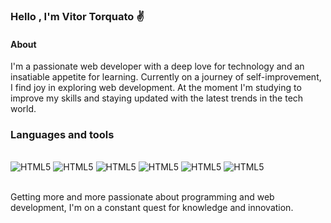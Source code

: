 ### Hello , I'm Vitor Torquato ✌️

#### About
 I'm a passionate web developer with a deep love for technology and an insatiable appetite for learning. Currently on a journey of self-improvement, I find joy in exploring web development. At the moment I'm studying to improve my skills and staying updated with the latest trends in the tech world.







### Languages and tools

<div style="display : inline_block"></br>
    <img alingn="center" alt="HTML5" src="https://img.shields.io/badge/HTML5-E34F26?style=for-the-badge&logo=html5&logoColor=white">
    <img alingn="center" alt="HTML5" src="https://img.shields.io/badge/CSS3-1572B6?style=for-the-badge&logo=css3&logoColor=white">
    <img alingn="center" alt="HTML5" src="https://img.shields.io/badge/JavaScript-323330?style=for-the-badge&logo=javascript&logoColor=F7DF1E">
    <img alingn="center" alt="HTML5" src="https://img.shields.io/badge/Node.js-43853D?style=for-the-badge&logo=node.js&logoColor=white">
    <img alingn="center" alt="HTML5" src="https://img.shields.io/badge/React-20232A?style=for-the-badge&logo=react&logoColor=61DAFB">
    <img alingn="center" alt="HTML5" src="https://img.shields.io/badge/GIT-E44C30?style=for-the-badge&logo=git&logoColor=white">

</div></br>


Getting more and more passionate about programming and web development, I'm on a constant quest for knowledge and innovation.
